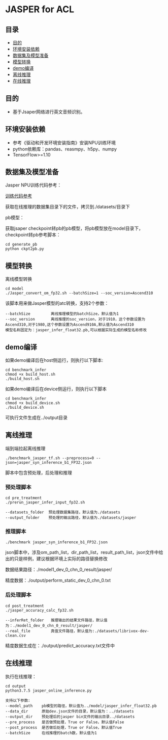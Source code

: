 # JASPER for ACL

## 目录

- [目的](#目的)
- [环境安装依赖](#环境安装依赖)
- [数据集及模型准备](#数据集及模型准备)
- [模型转换](#模型转换)
- [demo编译](#demo编译)
- [离线推理](#离线推理)
- [在线推理](#)

   

## 目的

- 基于Jsaper网络进行英文音频识别。

## 环境安装依赖

- 参考《驱动和开发环境安装指南》安装NPU训练环境
- python依赖库：pandas、reasmpy、h5py、numpy
- TensorFlow>=1.10

## 数据集及模型准备

Jasper NPU训练代码参考：

[训练代码参考](https://gitee.com/ascend/modelzoo/tree/master/built-in/TensorFlow/Research/audio/Jasper_for_TensorFlow)

获取在线推理的数据集目录下的文件，拷贝到./datasets/目录下

pb模型：

获取jsaper checkpoint转pb的pb模型，将pb模型放在model目录下，checkpoint转pb参考脚本：

```
cd generate_pb
python ckpt2pb.py
```



## 模型转换

离线模型转换

```
cd model
./Jasper_convert_om_fp32.sh --batchSize=1 --soc_version=Ascend310
```

该脚本用来做Jasper模型的atc转换，支持2个参数：

```
--batchSize			离线推理模型的batchSize，默认值为1
--soc_version		离线推理的soc_version，对于1910，这个参数设置为Ascend310,对于1980,这个参数设置为Ascend910A,默认值为Ascend310
模型名称固定为：jasper_infer_float32.pb,可以根据实际生成的模型名称修改
```



## demo编译

如果demo编译后在host侧运行，则执行以下脚本:

```
cd benchmark_infer
chmod +x build_host.sh
./build_host.sh
```

如果demo编译后在device侧运行，则执行以下脚本

```
cd benchmark_infer
chmod +x build_device.sh
./build_device.sh
```

可执行文件生成在../output目录

## 离线推理

端到端拉起离线推理

```
./benchmark_jasper_tf.sh --preprocess=0 --json=jasper_syn_inference_b1_FP32.json
```

脚本中包含预处理，后处理和推理

### 预处理脚本

```
cd pre_treatment
./prerun_jasper_infer_input_fp32.sh

--datasets_folder  预处理数据集路径，默认值为./datasets
--output_folder	   预处理的输出路径，默认值为./datasets/jasper
```

### 推理脚本

```
./benchmark jasper_syn_inference_b1_FP32.json
```

json脚本中，涉及om_path_list，dir_path_list，result_path_list，json文件中给出的只是样例，建议根据环境上实际的路径替换修改

数据结果路径：./model1_dev_0_chn_0_result/jasper/

精度数据：./output/perform_static_dev_0_chn_0.txt

### 后处理脚本

```
cd post_treatment
./jasper_accuracy_calc_fp32.sh

--inferRet_folder	推理输出的结果文件路径，默认值为：./model1_dev_0_chn_0_result/jasper/
--real_file			真值文件路径，默认值为:./datasets/librivox-dev-clean.csv
```

精度数据生成在：./output/predict_accuracy.txt文件中



## 在线推理

执行在线推理：

```
cd output
python3.7.5 jasper_online_inference.py

支持以下参数:
--model_path	pb模型的路径，默认值为../model/jasper_infer_float32.pb
--data_dir		原始dev.json文件的目录，默认值为：../datasets
--output_dir	预处理后的jasper	bin文件的输出目录../datasets
--pre_process  	是否做预处理，True or False，默认值False
--post_process  是否做后处理，True or False，默认值True
--batchSize		在线推理的batch数，默认值为1
```







